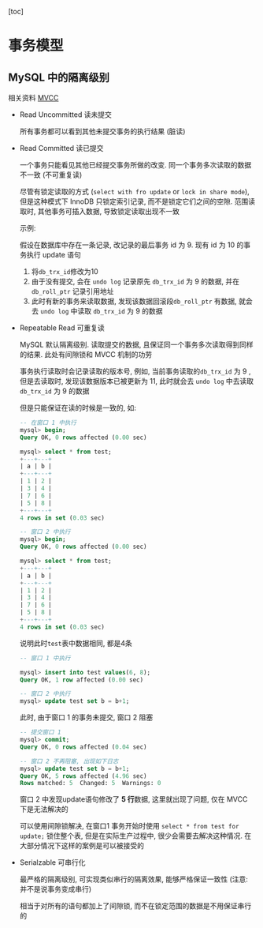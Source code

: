 [toc]

# 事务模型



## MySQL 中的隔离级别

相关资料 [MVCC](MVCC.md)



- Read Uncommitted 读未提交

  所有事务都可以看到其他未提交事务的执行结果 (脏读)

  

- Read Committed 读已提交

  一个事务只能看见其他已经提交事务所做的改变. 同一个事务多次读取的数据不一致 (不可重复读)

  尽管有锁定读取的方式 (`select with fro update` or `lock in share mode`), 但是这种模式下 InnoDB 只锁定索引记录, 而不是锁定它们之间的空隙. 范围读取时, 其他事务可插入数据, 导致锁定读取出现不一致

  示例: 

  假设在数据库中存在一条记录, 改记录的最后事务 id 为 9. 现有 id 为 10 的事务执行 update 语句

  1. 将`db_trx_id`修改为10 
  2. 由于没有提交, 会在 `undo log` 记录原先 `db_trx_id` 为 9 的数据, 并在 `db_roll_ptr` 记录引用地址
  3. 此时有新的事务来读取数据, 发现该数据回滚段`db_roll_ptr` 有数据, 就会去 `undo log` 中读取 `db_trx_id` 为 9 的数据

  

- Repeatable Read 可重复读

  MySQL 默认隔离级别. 读取提交的数据, 且保证同一个事务多次读取得到同样的结果. 此处有间隙锁和 MVCC 机制的功劳

  事务执行读取时会记录读取的版本号, 例如, 当前事务读取的`db_trx_id` 为 9 , 但是去读取时, 发现该数据版本已被更新为 11, 此时就会去 `undo log` 中去读取 `db_trx_id`  为 9 的数据

  

  但是只能保证在读的时候是一致的, 如:

  ```sql
  -- 在窗口 1 中执行
  mysql> begin;
  Query OK, 0 rows affected (0.00 sec)
  
  mysql> select * from test;
  +---+---+
  | a | b |
  +---+---+
  | 1 | 2 |
  | 3 | 4 |
  | 7 | 6 |
  | 5 | 8 |
  +---+---+
  4 rows in set (0.03 sec)
  ```

  ```sql
  -- 窗口 2 中执行
  mysql> begin;
  Query OK, 0 rows affected (0.00 sec)
  
  mysql> select * from test;
  +---+---+
  | a | b |
  +---+---+
  | 1 | 2 |
  | 3 | 4 |
  | 7 | 6 |
  | 5 | 8 |
  +---+---+
  4 rows in set (0.03 sec)
  ```

  说明此时`test`表中数据相同, 都是4条

  ```sql
  -- 窗口 1 中执行
  
  mysql> insert into test values(6, 8);
  Query OK, 1 row affected (0.00 sec)
  ```

  ```sql
  -- 窗口 2 中执行
  mysql> update test set b = b+1;
  ```

  此时, 由于窗口 1 的事务未提交, 窗口 2 阻塞

  ```sql
  -- 提交窗口 1
  mysql> commit;
  Query OK, 0 rows affected (0.04 sec)
  ```

  ```sql
  -- 窗口 2 不再阻塞, 出现如下日志
  mysql> update test set b = b+1;
  Query OK, 5 rows affected (4.96 sec)
  Rows matched: 5  Changed: 5  Warnings: 0
  ```

  窗口 2 中发现update语句修改了 **5 行**数据, 这里就出现了问题, 仅在 MVCC 下是无法解决的

  可以使用间隙锁解决, 在窗口1 事务开始时使用 `select * from test for update;` 锁住整个表, 但是在实际生产过程中, 很少会需要去解决这种情况. 在大部分情况下这样的案例是可以被接受的

  

- Serialzable 可串行化

  最严格的隔离级别, 可实现类似串行的隔离效果, 能够严格保证一致性 (注意: 并不是说事务变成串行)

  相当于对所有的语句都加上了间隙锁, 而不在锁定范围的数据是不用保证串行的

